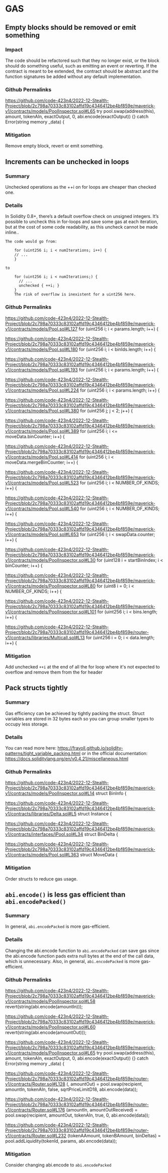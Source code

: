 # GAS
## Empty blocks should be removed or emit something
### Impact
The code should be refactored such that they no longer exist, or the block should do something useful, such as emitting an event or reverting. If the contract is meant to be extended, the contract should be abstract and the function signatures be added without any default implementation.

### Github Permalinks
https://github.com/code-423n4/2022-12-Stealth-Project/blob/2c798a70333c83102affd19c4346412be4bf859e/maverick-v1/contracts/models/PoolInspector.sol#L65
        try pool.swap(address(this), amount, tokenAIn, exactOutput, 0, abi.encode(exactOutput)) {} catch Error(string memory _data) {


### Mitigation
Remove empty block, revert or emit something.


## Increments can be unchecked in loops
### Summary
Unchecked operations as the ++i on for loops are cheaper than checked one.

### Details
In Solidity 0.8+, there’s a default overflow check on unsigned integers. It’s possible to uncheck this in for-loops and save some gas at each iteration, but at the cost of some code readability, as this uncheck cannot be made inline..

    The code would go from:
```
    for (uint256 i; i < numIterations; i++) {
    // ...
    }
```

    to
```
    for (uint256 i; i < numIterations;) {
      // ...
      unchecked { ++i; }
    }
    The risk of overflow is inexistent for a uint256 here.
```

### Github Permalinks


https://github.com/code-423n4/2022-12-Stealth-Project/blob/2c798a70333c83102affd19c4346412be4bf859e/maverick-v1/contracts/models/Pool.sol#L127
        for (uint256 i; i < params.length; i++) {

https://github.com/code-423n4/2022-12-Stealth-Project/blob/2c798a70333c83102affd19c4346412be4bf859e/maverick-v1/contracts/models/Pool.sol#L180
        for (uint256 i; i < binIds.length; i++) {

https://github.com/code-423n4/2022-12-Stealth-Project/blob/2c798a70333c83102affd19c4346412be4bf859e/maverick-v1/contracts/models/Pool.sol#L193
        for (uint256 i; i < params.length; i++) {

https://github.com/code-423n4/2022-12-Stealth-Project/blob/2c798a70333c83102affd19c4346412be4bf859e/maverick-v1/contracts/models/Pool.sol#L224
        for (uint256 i; i < params.length; i++) {

https://github.com/code-423n4/2022-12-Stealth-Project/blob/2c798a70333c83102affd19c4346412be4bf859e/maverick-v1/contracts/models/Pool.sol#L380
        for (uint256 j; j < 2; j++) {

https://github.com/code-423n4/2022-12-Stealth-Project/blob/2c798a70333c83102affd19c4346412be4bf859e/maverick-v1/contracts/models/Pool.sol#L389
            for (uint256 i; i <= moveData.binCounter; i++) {

https://github.com/code-423n4/2022-12-Stealth-Project/blob/2c798a70333c83102affd19c4346412be4bf859e/maverick-v1/contracts/models/Pool.sol#L414
            for (uint256 i; i < moveData.mergeBinCounter; i++) {

https://github.com/code-423n4/2022-12-Stealth-Project/blob/2c798a70333c83102affd19c4346412be4bf859e/maverick-v1/contracts/models/Pool.sol#L523
        for (uint256 i; i < NUMBER_OF_KINDS; i++) {

https://github.com/code-423n4/2022-12-Stealth-Project/blob/2c798a70333c83102affd19c4346412be4bf859e/maverick-v1/contracts/models/Pool.sol#L540
        for (uint256 i; i < NUMBER_OF_KINDS; i++) {

https://github.com/code-423n4/2022-12-Stealth-Project/blob/2c798a70333c83102affd19c4346412be4bf859e/maverick-v1/contracts/models/Pool.sol#L653
            for (uint256 i; i < swapData.counter; i++) {

https://github.com/code-423n4/2022-12-Stealth-Project/blob/2c798a70333c83102affd19c4346412be4bf859e/maverick-v1/contracts/models/PoolInspector.sol#L30
        for (uint128 i = startBinIndex; i < binCounter; i++) {

https://github.com/code-423n4/2022-12-Stealth-Project/blob/2c798a70333c83102affd19c4346412be4bf859e/maverick-v1/contracts/models/PoolInspector.sol#L80
        for (uint8 i = 0; i < NUMBER_OF_KINDS; i++) {

https://github.com/code-423n4/2022-12-Stealth-Project/blob/2c798a70333c83102affd19c4346412be4bf859e/maverick-v1/contracts/models/PoolInspector.sol#L101
        for (uint256 i; i < bins.length; i++) {

https://github.com/code-423n4/2022-12-Stealth-Project/blob/2c798a70333c83102affd19c4346412be4bf859e/router-v1/contracts/libraries/Multicall.sol#L13
        for (uint256 i = 0; i < data.length; i++) {



### Mitigation
Add unchecked `++i` at the end of all the for loop where it's not expected to overflow and remove them from the for header



## Pack structs tightly
### Summary
Gas efficiency can be achieved by tightly packing the struct. Struct variables are stored in 32 bytes each so you can group smaller types to occupy less storage. 

### Details
You can read more here: https://fravoll.github.io/solidity-patterns/tight_variable_packing.html or in the official documentation: https://docs.soliditylang.org/en/v0.4.21/miscellaneous.html
### Github Permalinks
https://github.com/code-423n4/2022-12-Stealth-Project/blob/2c798a70333c83102affd19c4346412be4bf859e/maverick-v1/contracts/models/PoolInspector.sol#L14
    struct BinInfo {

https://github.com/code-423n4/2022-12-Stealth-Project/blob/2c798a70333c83102affd19c4346412be4bf859e/maverick-v1/contracts/libraries/Delta.sol#L5
    struct Instance {

https://github.com/code-423n4/2022-12-Stealth-Project/blob/2c798a70333c83102affd19c4346412be4bf859e/maverick-v1/contracts/interfaces/IPool.sol#L34
    struct BinDelta {

https://github.com/code-423n4/2022-12-Stealth-Project/blob/2c798a70333c83102affd19c4346412be4bf859e/maverick-v1/contracts/models/Pool.sol#L363
    struct MoveData {     


### Mitigation
Order structs to reduce gas usage.


## `abi.encode()` is less gas efficient than `abi.encodePacked()`
### Summary
In general, `abi.encodePacked` is more gas-efficient.

### Details
Changing the abi.encode function to `abi.encodePacked` can save gas since the abi.encode function pads extra null bytes at the end of the call data, which is unnecessary. Also, in general, `abi.encodePacked` is more gas-efficient.
### Github Permalinks


https://github.com/code-423n4/2022-12-Stealth-Project/blob/2c798a70333c83102affd19c4346412be4bf859e/maverick-v1/contracts/models/PoolInspector.sol#L58
            revert(string(abi.encode(amountIn)));

https://github.com/code-423n4/2022-12-Stealth-Project/blob/2c798a70333c83102affd19c4346412be4bf859e/maverick-v1/contracts/models/PoolInspector.sol#L60
            revert(string(abi.encode(amountOut)));

https://github.com/code-423n4/2022-12-Stealth-Project/blob/2c798a70333c83102affd19c4346412be4bf859e/maverick-v1/contracts/models/PoolInspector.sol#L65
        try pool.swap(address(this), amount, tokenAIn, exactOutput, 0, abi.encode(exactOutput)) {} catch Error(string memory _data) {

https://github.com/code-423n4/2022-12-Stealth-Project/blob/2c798a70333c83102affd19c4346412be4bf859e/router-v1/contracts/Router.sol#L128
        (, amountOut) = pool.swap(recipient, amountIn, tokenAIn, false, sqrtPriceLimitD18, abi.encode(data));

https://github.com/code-423n4/2022-12-Stealth-Project/blob/2c798a70333c83102affd19c4346412be4bf859e/router-v1/contracts/Router.sol#L176
        (amountIn, amountOutReceived) = pool.swap(recipient, amountOut, tokenAIn, true, 0, abi.encode(data));

https://github.com/code-423n4/2022-12-Stealth-Project/blob/2c798a70333c83102affd19c4346412be4bf859e/router-v1/contracts/Router.sol#L232
        (tokenAAmount, tokenBAmount, binDeltas) = pool.addLiquidity(tokenId, params, abi.encode(data));


### Mitigation
Consider changing abi.encode to `abi.encodePacked`


